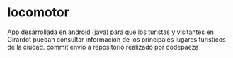 # locomotor
App desarrollada en android (java) para que los turistas y visitantes en Girardot puedan consultar información de los principales lugares turísticos de la ciudad.
commit envio a repositorio realizado por codepaeza
